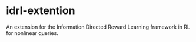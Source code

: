 # idrl-extention
An extension for the Information Directed Reward Learning framework in RL for nonlinear queries.

